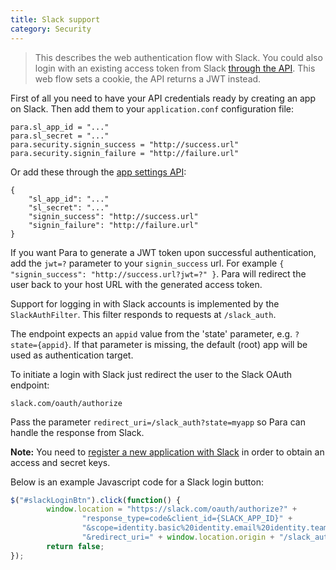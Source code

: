 ```yaml
---
title: Slack support
category: Security
---
```


> This describes the web authentication flow with Slack. You could also login with an existing access token from
> Slack [through the API](#034-api-jwt-signin). This web flow sets a cookie, the API returns a JWT instead.

First of all you need to have your API credentials ready by creating an app on Slack.
Then add them to your `application.conf` configuration file:
```
para.sl_app_id = "..."
para.sl_secret = "..."
para.security.signin_success = "http://success.url"
para.security.signin_failure = "http://failure.url"
```
Or add these through the [app settings API](#050-api-settings-put):
```
{
	"sl_app_id": "..."
	"sl_secret": "..."
	"signin_success": "http://success.url"
	"signin_failure": "http://failure.url"
}
```
If you want Para to generate a JWT token upon successful authentication, add the `jwt=?` parameter to your
`signin_success` url. For example `{ "signin_success": "http://success.url?jwt=?" }`.
Para will redirect the user back to your host URL with the generated access token.

Support for logging in with Slack accounts is implemented by the `SlackAuthFilter`.
This filter responds to requests at `/slack_auth`.

The endpoint expects an `appid` value from the 'state' parameter, e.g. `?state={appid}`. If that parameter is missing,
the default (root) app will be used as authentication target.

To initiate a login with Slack just redirect the user to the Slack OAuth endpoint:
```
slack.com/oauth/authorize
```
Pass the parameter `redirect_uri=/slack_auth?state=myapp` so Para can handle the response from Slack.

**Note:** You need to [register a new application with Slack](https://api.slack.com/apps)
in order to obtain an access and secret keys.

Below is an example Javascript code for a Slack login button:

```js
$("#slackLoginBtn").click(function() {
		window.location = "https://slack.com/oauth/authorize?" +
				"response_type=code&client_id={SLACK_APP_ID}" +
				"&scope=identity.basic%20identity.email%20identity.team%20identity.avatar&state=" + APPID +
				"&redirect_uri=" + window.location.origin + "/slack_auth;
		return false;
});
```